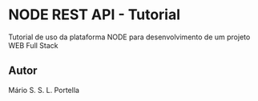 # NODE REST API - Tutorial
Tutorial de uso da plataforma NODE para desenvolvimento de um projeto WEB Full Stack
## Autor
Mário S. S. L. Portella
